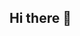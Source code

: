 ## Hi there 👋

<!--
**plastiquememoir/plastiquememoir** is a ✨ _special_ ✨ repository because its `README.md` (this file) appears on your GitHub profile.

Here are some ideas to get you started:

- 🔭 I’m currently working on nothing for now lol
- 🌱 I’m currently learning C for electrical engineering
- 💬 Ask me about hiphop albums
- 📫 How to reach me: Don't!
- 😄 Pronouns: Any!
- ⚡ Fun fact: I am pansexual
-->  
